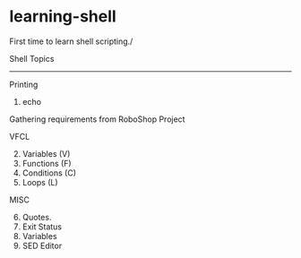 # learning-shell
First time to learn shell scripting./

Shell Topics

************

Printing
  
1. echo   
   
Gathering requirements from RoboShop Project

VFCL 
   
2. Variables (V)
3. Functions (F)
4. Conditions (C)
5. Loops (L)
   

MISC 

6. Quotes.
7. Exit Status
8. Variables
9. SED Editor








   
